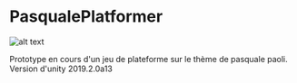 # PasqualePlatformer

![alt text](https://nsa40.casimages.com/img/2019/05/07/190507093818631587.jpg)

Prototype en cours d'un jeu de plateforme sur le thème de pasquale paoli.
Version d'unity 2019.2.0a13
